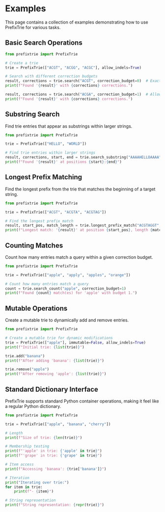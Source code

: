 # Examples

This page contains a collection of examples demonstrating how to use PrefixTrie for various tasks.

## Basic Search Operations

```python
from prefixtrie import PrefixTrie

# Create a trie
trie = PrefixTrie(["ACGT", "ACGG", "ACGC"], allow_indels=True)

# Search with different correction budgets
result, corrections = trie.search("ACGT", correction_budget=0)  # Exact match
print(f"Found '{result}' with {corrections} corrections.")

result, corrections = trie.search("ACGA", correction_budget=1)  # Allow 1 edit
print(f"Found '{result}' with {corrections} corrections.")
```

## Substring Search

Find trie entries that appear as substrings within larger strings.

```python
from prefixtrie import PrefixTrie

trie = PrefixTrie(["HELLO", "WORLD"])

# Find trie entries within larger strings
result, corrections, start, end = trie.search_substring("AAAAHELLOAAAA", correction_budget=0)
print(f"Found '{result}' at positions {start}:{end}")
```

## Longest Prefix Matching

Find the longest prefix from the trie that matches the beginning of a target string.

```python
from prefixtrie import PrefixTrie

trie = PrefixTrie(["ACGT", "ACGTA", "ACGTAG"])

# Find the longest prefix match
result, start_pos, match_length = trie.longest_prefix_match("ACGTAGGT", min_match_length=4)
print(f"Longest match: '{result}' at position {start_pos}, length {match_length}")
```

## Counting Matches

Count how many entries match a query within a given correction budget.

```python
from prefixtrie import PrefixTrie

trie = PrefixTrie(["apple", "apply", "apples", "orange"])

# Count how many entries match a query
count = trie.search_count("apple", correction_budget=1)
print(f"Found {count} match(es) for 'apple' with budget 1.")
```

## Mutable Operations

Create a mutable trie to dynamically add and remove entries.

```python
from prefixtrie import PrefixTrie

# Create a mutable trie for dynamic modifications
trie = PrefixTrie(["apple"], immutable=False, allow_indels=True)
print(f"Initial trie: {list(trie)}")

trie.add("banana")
print(f"After adding 'banana': {list(trie)}")

trie.remove("apple")
print(f"After removing 'apple': {list(trie)}")
```

## Standard Dictionary Interface

PrefixTrie supports standard Python container operations, making it feel like a regular Python dictionary.

```python
from prefixtrie import PrefixTrie

trie = PrefixTrie(["apple", "banana", "cherry"])

# Length
print(f"Size of trie: {len(trie)}")

# Membership testing
print(f"'apple' in trie: {'apple' in trie}")
print(f"'grape' in trie: {'grape' in trie}")

# Item access
print(f"Accessing 'banana': {trie['banana']}")

# Iteration
print("Iterating over trie:")
for item in trie:
    print(f"- {item}")

# String representation
print(f"String representation: {repr(trie)}")
```
